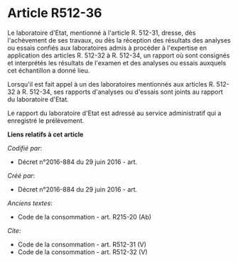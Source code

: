 # Article R512-36

Le laboratoire d'Etat, mentionné à l'article R. 512-31, dresse, dès l'achèvement de ses travaux, ou dès la réception des
résultats des analyses ou essais confiés aux laboratoires admis à procéder à l'expertise en application des articles R.
512-32 à R. 512-34, un rapport où sont consignés et interprétés les résultats de l'examen et des analyses ou essais auxquels
cet échantillon a donné lieu. 

Lorsqu'il est fait appel à un des laboratoires mentionnés aux articles R. 512-32 à R. 512-34, ses rapports d'analyses ou
d'essais sont joints au rapport du laboratoire d'Etat. 

Le rapport du laboratoire d'Etat est adressé au service administratif qui a enregistré le prélèvement.

**Liens relatifs à cet article**

_Codifié par_:

  - Décret n°2016-884 du 29 juin 2016 - art.

_Créé par_:

  - Décret n°2016-884 du 29 juin 2016 - art.

_Anciens textes_:

  - Code de la consommation - art. R215-20 (Ab)

_Cite_:

  - Code de la consommation - art. R512-31 (V)
  - Code de la consommation - art. R512-32 (V)
